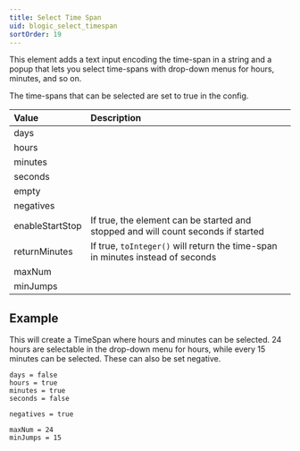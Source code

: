 ```yaml
---
title: Select Time Span
uid: blogic_select_timespan
sortOrder: 19
---
```


This element adds a text input encoding the time-span in a string and a popup that lets you select time-spans with drop-down menus for hours, minutes, and so on.

The time-spans that can be selected are set to true in the config.

| Value           | Description |
|:----------------|:------------|
| days            |             |
| hours           |             |
| minutes         |             |
| seconds         |             |
| empty           |             |
| negatives       |             |
| enableStartStop | If true, the element can be started and stopped and will count seconds if started |
| returnMinutes   | If true, `toInteger()` will return the time-span in minutes instead of seconds
| maxNum          |             |
| minJumps        |             |

## Example

This will create a TimeSpan where hours and minutes can be selected. 24 hours are selectable in the drop-down menu for hours, while every 15 minutes can be selected. These can also be set negative.

```crmscript
days = false
hours = true
minutes = true
seconds = false

negatives = true

maxNum = 24
minJumps = 15
```
